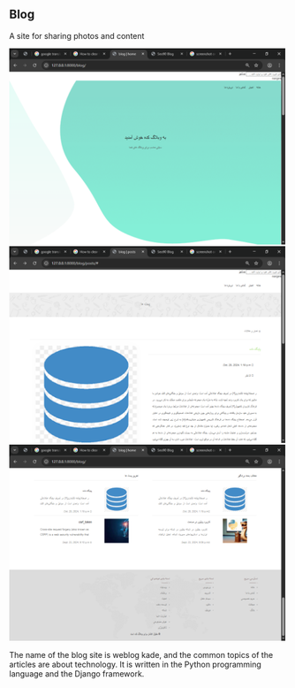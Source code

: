<h2>Blog</h2>

<p>A site for sharing photos and content</p>

<img style='width:500px' src='https://github.com/shahmoradi-web/Blog/blob/master/screenshot%20on%20windows%2010%20-%20Google%20Search%20-%20Google%20Chrome%204_14_2025%2010_50_46%20PM.png?raw=true'>

<img style='width:500px' src='https://github.com/shahmoradi-web/Blog/blob/master/screenshot%20on%20windows%2010%20-%20Google%20Search%20-%20Google%20Chrome%204_14_2025%2010_50_20%20PM.png?raw=true'>

<img style='width:500px' src='https://github.com/shahmoradi-web/Blog/blob/master/screenshot%20on%20windows%2010%20-%20Google%20Search%20-%20Google%20Chrome%204_14_2025%2010_51_08%20PM.png?raw=true'>

<p>The name of the blog site is weblog kade, and the common topics of the articles are about technology. It is written in the Python programming language and the Django framework.</p>
